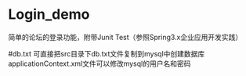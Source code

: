 # Login_demo
简单的论坛的登录功能，附带Junit Test（参照Spring3.x企业应用开发实践）


#db.txt
可直接把src目录下db.txt文件复制到mysql中创建数据库
applicationContext.xml文件可以修改mysql的用户名和密码
